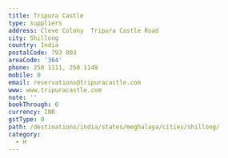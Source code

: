 ```yaml
---
title: Tripura Castle
type: suppliers
address: Cleve Colony  Tripura Castle Road
city: Shillong
country: India
postalCode: 793 003
areaCode: '364'
phone: 250 1111, 250 1149
mobile: 0
email: reservations@tripuracastle.com
www: www.tripuracastle.com
note: ''
bookThrough: 0
currency: INR
gstType: 0
path: /destinations/india/states/meghalaya/cities/shillong/
category:
  - H
---
```


